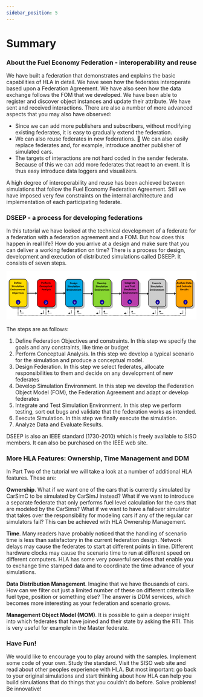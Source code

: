 ```yaml
---
sidebar_position: 5
---
```


# Summary

### About the Fuel Economy Federation - interoperability and reuse

We have built a federation that demonstrates and explains the basic capabilities of HLA in detail. We have seen how the federates interoperate based upon a Federation Agreement. We have also seen how the data exchange follows the FOM that we developed. We have been able to register and discover object instances and update their attribute. We have sent and received interactions. There are also a number of more advanced aspects that you may also have observed:
- Since we can add more publishers and subscribers, without modifying existing federates, it is easy to gradually extend the federation.
- We can also reuse federates in new federations.  We can also easily replace federates and, for example, introduce another publisher of simulated cars.
- The targets of interactions are not hard coded in the sender federate. Because of this we can add more federates that react to an event. It is thus easy introduce data loggers and visualizers.

A high degree of interoperability and reuse has been achieved between simulations that follow the Fuel Economy Federation Agreement. Still we have imposed very few constraints on the internal architecture and implementation of each participating federate.

### DSEEP - a process for developing federations

In this tutorial we have looked at the technical development of a federate for a federation with a federation agreement and a FOM. But how does this happen in real life? How do you arrive at a design and make sure that you can deliver a working federation on time? There is a process for design, development and execution of distributed simulations called DSEEP. It consists of seven steps.

![DSEEP Process for Simulation Interoperability](img/dseep.png)

The steps are as follows:
1. Define Federation Objectives and constraints. In this step we specify the goals and any constraints, like time or budget
2. Perform Conceptual Analysis. In this step we develop a typical scenario for the simulation and produce a conceptual model.
3. Design Federation. In this step we select federates, allocate responsibilities to them and decide on any development of new federates
4. Develop Simulation Environment. In this step we develop the Federation Object Model (FOM), the Federation Agreement and adapt or develop federates
5. Integrate and Test Simulation Environment. In this step we perform testing, sort out bugs and validate that the federation works as intended.
6. Execute Simulation. In this step we finally execute the simulation.
7. Analyze Data and Evaluate Results. 

DSEEP is also an IEEE standard (1730-2010) which is freely available to SISO members. It can also be purchased on the IEEE web site.

### More HLA Features: Ownership, Time Management and DDM
In Part Two of the tutorial we will take a look at a number of additional HLA features. These are:

**Ownership**. What if we want one of the cars that is currently simulated by CarSimC to be simulated by CarSimJ instead? What if we want to introduce a separate federate that only performs fuel level calculation for the cars that are modeled by the CarSims? What if we want to have a failover simulator that takes over the responsibility for modeling cars if any of the regular car simulators fail? This can be achieved with HLA Ownership Management.

**Time**. Many readers have probably noticed that the handling of scenario time is less than satisfactory in the current federation design. Network delays may cause the federates to start at different points in time. Different hardware clocks may cause the scenario time to run at different speed on different computers. HLA has some very powerful services that enable you to exchange time stamped data and to coordinate the time advance of your simulations.

**Data Distribution Management**. Imagine that we have thousands of cars. How can we filter out just a limited number of these on different criteria like fuel type, position or something else? The answer is DDM services, which becomes more interesting as your federation and scenario grows.

**Management Object Model (MOM)**. It is possible to gain a deeper insight into which federates that have joined and their state by asking the RTI. This is very useful for example in the Master federate.

### Have Fun!
We would like to encourage you to play around with the samples. Implement some code of your own. Study the standard. Visit the SISO web site and read about other peoples experience with HLA. But most important: go back to your original simulations and start thinking about how HLA can help you build simulations that do things that you couldn’t do before. Solve problems! Be innovative!
